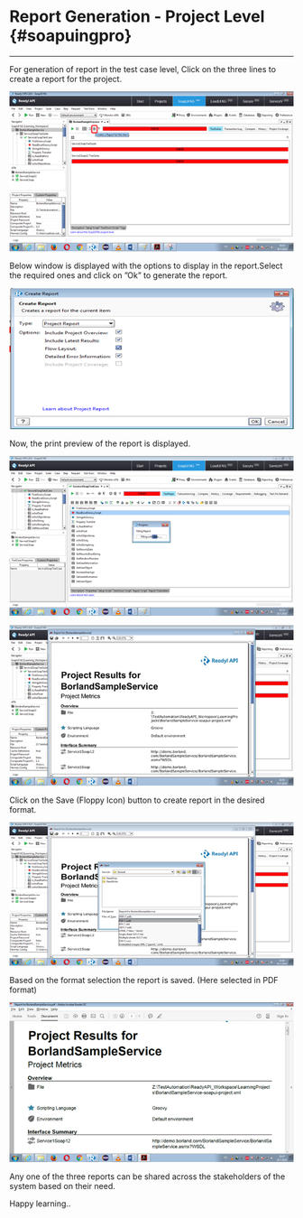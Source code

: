 # Report Generation - Project Level {#soapuingpro}

---

For generation of report in the test case level, Click on the three lines to create a report for the project.

![](/assets/ReadyAPI_19.png)

Below window is displayed with the options to display in the report.Select the required ones and click on ”Ok” to generate the report.

![](/assets/ReadyAPI_20.png)

Now, the print preview of the report is displayed.

![](/assets/ReadyAPI_11.png)

![](/assets/ReadyAPI_21.png)

Click on the Save \(Floppy Icon\) button to create report in the desired format.

![](/assets/ReadyAPI_22.png)

Based on the format selection the report is saved. \(Here selected in PDF format\)

![](/assets/ReadyAPI_23.png)

Any one of the three reports can be shared across the stakeholders of the system based on their need.

Happy learning..

